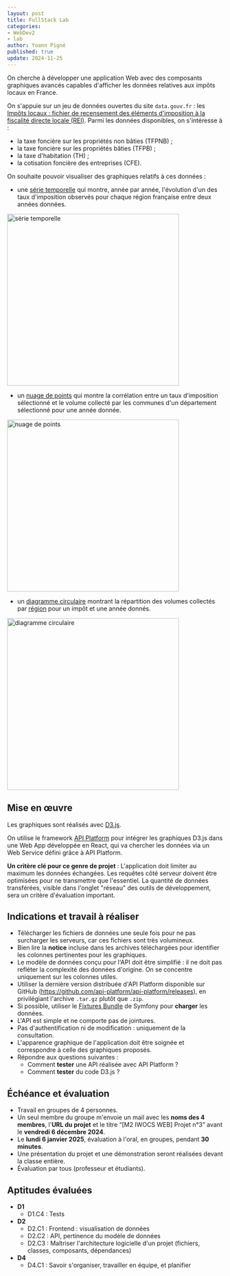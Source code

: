 ```yaml
---
layout: post
title: FullStack Lab
categories:
- WebDev2
- lab
author: Yoann Pigné
published: true
update: 2024-11-25
---
```


On cherche à développer une application Web avec des composants graphiques avancés capables d'afficher les données relatives aux impôts locaux en France.

On s'appuie sur un jeu de données ouvertes du site `data.gouv.fr` : les [Impôts locaux : fichier de recensement des éléments d'imposition à la fiscalité directe locale (REI)](https://www.data.gouv.fr/fr/datasets/impots-locaux-fichier-de-recensement-des-elements-dimposition-a-la-fiscalite-directe-locale-rei-3/#/resources). Parmi les données disponibles, on s'intéresse à : 

- la taxe foncière sur les propriétés non bâties (TFPNB) ;
- la taxe foncière sur les propriétés bâties (TFPB) ;
- la taxe d'habitation (TH) ;
- la cotisation foncière des entreprises (CFE).    

On souhaite pouvoir visualiser des graphiques relatifs à ces données :

- une [série temporelle](https://en.wikipedia.org/wiki/Time_series) qui montre, année par année, l'évolution d'un des taux d'imposition observés pour chaque région française entre deux années données.  
<img src="{{ site.baseurl }}/images/M2_LAB4-1.jpeg" alt="série temporelle" width="400px"/>

- un [nuage de points](https://fr.wikipedia.org/wiki/Nuage_de_points_(statistique)) qui montre la corrélation entre un taux d'imposition sélectionné et le volume collecté par les communes d'un département sélectionné pour une année donnée.  
<img src="{{ site.baseurl }}/images/M2_LAB4-2.jpeg" alt="nuage de points" width="400px"/>

- un [diagramme circulaire](https://fr.wikipedia.org/wiki/Diagramme_circulaire) montrant la répartition des volumes collectés par [région](https://fr.wikipedia.org/wiki/R%C3%A9gion_fran%C3%A7aise) pour un impôt et une année donnés.  
<img src="{{ site.baseurl }}/images/M2_LAB4-3.jpeg" alt="diagramme circulaire" width="400px"/>

## Mise en œuvre

Les graphiques sont réalisés avec [D3.js](https://d3js.org/).

On utilise le framework [API Platform](https://api-platform.com/) pour intégrer les graphiques D3.js dans une Web App développée en React, qui va chercher les données via un Web Service défini grâce à API Platform.

**Un critère clé pour ce genre de projet** :   L'application doit limiter au maximum les données échangées. Les requêtes côté serveur doivent être optimisées pour ne transmettre que l'essentiel. La quantité de données transférées, visible dans l'onglet "réseau" des outils de développement, sera un critère d'évaluation important.

## Indications et travail à réaliser 

- Télécharger les fichiers de données une seule fois pour ne pas surcharger les serveurs, car ces fichiers sont très volumineux.
- Bien lire la **notice** incluse dans les archives téléchargées pour identifier les colonnes pertinentes pour les graphiques.
- Le modèle de données conçu pour l'API doit être simplifié : il ne doit pas refléter la complexité des données d'origine. On se concentre uniquement sur les colonnes utiles.
- Utiliser la dernière version distribuée d'API Platform disponible sur GitHub (<https://github.com/api-platform/api-platform/releases>), en privilégiant l'archive `.tar.gz` plutôt que `.zip`.
- Si possible, utiliser le [Fixtures Bundle](https://symfony.com/doc/current/bundles/DoctrineFixturesBundle/index.html) de Symfony pour **charger** les données.
- L'API est simple et ne comporte pas de jointures.
- Pas d'authentification ni de modification : uniquement de la consultation.
- L'apparence graphique de l'application doit être soignée et correspondre à celle des graphiques proposés.
- Répondre aux questions suivantes : 
  - Comment **tester** une API réalisée avec API Platform ? 
  - Comment **tester** du code D3.js ?




## Échéance et évaluation

- Travail en groupes de 4 personnes. 
- Un seul membre du groupe m'envoie un mail avec les **noms des 4 membres**, l'**URL du projet** et le  titre “[M2 IWOCS WEB] Projet n°3” avant le **vendredi 6 décembre 2024**.
- Le **lundi 6 janvier 2025**, évaluation à l'oral, en groupes, pendant **30 minutes**.
- Une présentation du projet et une démonstration seront réalisées devant la classe entière.
- Évaluation par tous (professeur et étudiants).


## Aptitudes évaluées

- **D1**
  - D1.C4 : Tests
- **D2**
  - D2.C1 : Frontend : visualisation de données
  - D2.C2 : API, pertinence du modèle de données
  - D2.C3 : Maîtriser l'architecture logicielle d'un projet (fichiers, classes, composants, dépendances)
- **D4**
  - D4.C1 : Savoir s'organiser, travailler en équipe, et planifier
